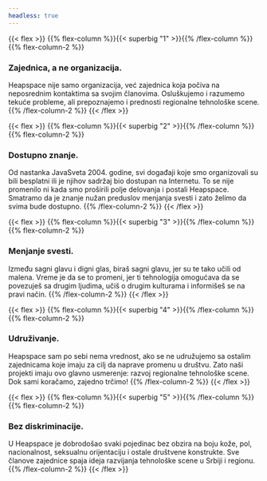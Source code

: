 ```yaml
---
headless: true
---
```


{{< flex >}}
{{% flex-column %}}{{< superbig "1" >}}{{% /flex-column %}}
{{% flex-column-2 %}}
### Zajednica, a ne organizacija.

Heapspace nije samo organizacija, već zajednica koja počiva na neposrednim kontaktima sa svojim članovima. Osluškujemo i razumemo tekuće probleme, ali prepoznajemo i prednosti regionalne tehnološke scene.
{{% /flex-column-2 %}}
{{< /flex >}}


{{< flex >}}
{{% flex-column %}}{{< superbig "2" >}}{{% /flex-column %}}
{{% flex-column-2 %}}
### Dostupno znanje.

Od nastanka JavaSveta 2004. godine, svi događaji koje smo organizovali su bili besplatni ili je njihov sadržaj bio dostupan na Internetu. To se nije promenilo ni kada smo proširili polje delovanja i postali Heapspace. Smatramo da je znanje nužan preduslov menjanja svesti i zato želimo da svima bude dostupno.
{{% /flex-column-2 %}}
{{< /flex >}}


{{< flex >}}
{{% flex-column %}}{{< superbig "3" >}}{{% /flex-column %}}
{{% flex-column-2 %}}
### Menjanje svesti.

Između sagni glavu i digni glas, biraš sagni glavu, jer su te tako učili od malena. Vreme je da se to promeni, jer ti tehnologija omogućava da se povezuješ sa drugim ljudima, učiš o drugim kulturama i informišeš se na pravi način.
{{% /flex-column-2 %}}
{{< /flex >}}


{{< flex >}}
{{% flex-column %}}{{< superbig "4" >}}{{% /flex-column %}}
{{% flex-column-2 %}}
### Udruživanje.

Heapspace sam po sebi nema vrednost, ako se ne udružujemo sa ostalim zajednicama koje imaju za cilj da naprave promenu u društvu. Zato naši projekti imaju ovo glavno usmerenje: razvoj regionalne tehnološke scene. Dok sami koračamo, zajedno trčimo!
{{% /flex-column-2 %}}
{{< /flex >}}


{{< flex >}}
{{% flex-column %}}{{< superbig "5" >}}{{% /flex-column %}}
{{% flex-column-2 %}}
### Bez diskriminacije.

U Heapspace je dobrodošao svaki pojedinac bez obzira na boju kože, pol, nacionalnost, seksualnu orijentaciju i ostale društvene konstrukte. Sve članove zajednice spaja ideja razvijanja tehnološke scene u Srbiji i regionu.
{{% /flex-column-2 %}}
{{< /flex >}}
